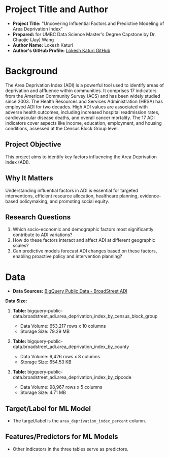 # Project Title and Author

- **Project Title:** "Uncovering Influential Factors and Predictive Modeling of Area Deprivation Index"
- **Prepared:** for UMBC Data Science Master's Degree Capstone by Dr. Chaojie (Jay) Wang
- **Author Name:** Lokesh Katuri
- **Author's GitHub Profile:** [Lokesh Katuri GitHub](https://github.com/Lokesh926)

# Background

The Area Deprivation Index (ADI) is a powerful tool used to identify areas of deprivation and affluence within communities. It comprises 17 indicators from the American Community Survey (ACS) and has been widely studied since 2003. The Health Resources and Services Administration (HRSA) has employed ADI for two decades. High ADI values are associated with adverse health outcomes, including increased hospital readmission rates, cardiovascular disease deaths, and overall cancer mortality. The 17 ADI indicators cover aspects like income, education, employment, and housing conditions, assessed at the Census Block Group level.

## Project Objective

This project aims to identify key factors influencing the Area Deprivation Index (ADI).

## Why It Matters

Understanding influential factors in ADI is essential for targeted interventions, efficient resource allocation, healthcare planning, evidence-based policymaking, and promoting social equity.

## Research Questions

1. Which socio-economic and demographic factors most significantly contribute to ADI variations?
2. How do these factors interact and affect ADI at different geographic scales?
3. Can predictive models forecast ADI changes based on these factors, enabling proactive policy and intervention planning?

# Data

- **Data Sources:** [BigQuery Public Data - BroadStreet ADI](https://console.cloud.google.com/marketplace/product/broadstreet-public-data/adi?project=kubernates-296012)

**Data Size:**

1. **Table:** bigquery-public-data.broadstreet_adi.area_deprivation_index_by_census_block_group
   - Data Volume: 653,217 rows x 10 columns
   - Storage Size: 79.29 MB

2. **Table:** bigquery-public-data.broadstreet_adi.area_deprivation_index_by_county
   - Data Volume: 9,426 rows x 8 columns
   - Storage Size: 654.53 KB

3. **Table:** bigquery-public-data.broadstreet_adi.area_deprivation_index_by_zipcode
   - Data Volume: 98,967 rows x 5 columns
   - Storage Size: 4.71 MB

## Target/Label for ML Model

- The target/label is the `area_deprivation_index_percent` column.

## Features/Predictors for ML Models

- Other indicators in the three tables serve as predictors.
